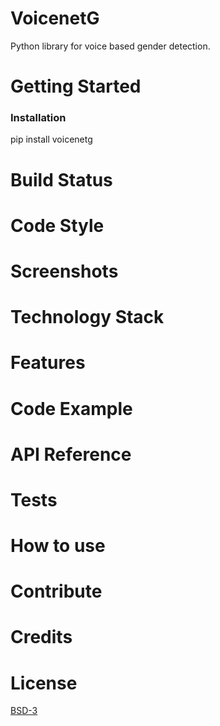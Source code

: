 # VoicenetG
Python library for voice based gender detection. 
# Getting Started

### Installation

pip install voicenetg

# Build Status
# Code Style
# Screenshots
# Technology Stack
# Features
# Code Example
# API Reference
# Tests
# How to use
# Contribute
# Credits
# License
[BSD-3](https://github.com/Robofied/VoicenetG/blob/master/LICENSE)
